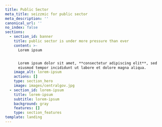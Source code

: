 ```yaml
---
title: Public Sector
meta_title: seizzmic for public sector
meta_description: ''
canonical_url: ''
no_index: false
sections:
  - section_id: banner
    title: public sector is under more pressure than ever
    content: >-
      Lorem ipsum


      Lorem ipsum dolor sit amet, **consectetur adipiscing elit**, sed do
      eiusmod tempor incididunt ut labore et dolore magna aliqua.
    image_alt: lorem-ipsum
    actions: []
    type: section_hero
    image: images/centralgov.jpg
  - section_id: lorem-ipsum
    title: lorem-ipsum
    subtitle: lorem-ipsum
    background: gray
    features: []
    type: section_features
template: landing
---
```

